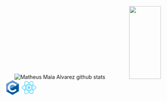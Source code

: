 

<div align="center">
  <img width="49%" height="195px" src="https://github-readme-stats.vercel.app/api?username=gabriels5g&show_icons=true&count_private=true&hide_border=true&title_color=00bfbf&icon_color=00bfbf&text_color=c9d1d9&bg_color=0d1117" alt="Matheus Maia Alvarez github stats" /> 
  <img width="41%" height="195px" src="https://github-readme-stats.vercel.app/api/top-langs/?username=gabriels5g&layout=compact&hide_border=true&title_color=00bfbf&text_color=00bfbf&bg_color=0d1117" />
</div> 

<div>
  <img align="center" height="40" src="https://github.com/devicons/devicon/blob/master/icons/c/c-original.svg">
  <img align="center" height="40" src="https://github.com/devicons/devicon/blob/master/icons/react/react-original.svg">
</div>

